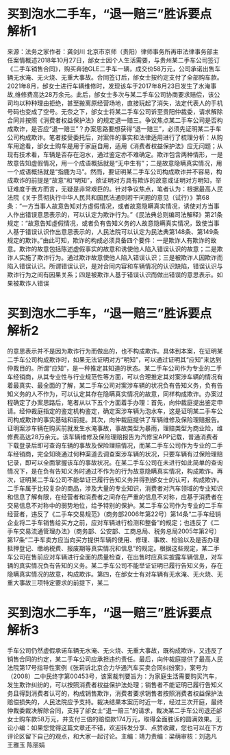 # 买到泡水二手车，“退一赔三”胜诉要点解析1

来源：法务之家作者：龚剑川 北京市京师（贵阳）律师事务所再审法律事务部主任案情概述2018年10月27日，邰女士因个人生活需要，与贵州某二手车公司签订《二手车销售合同》，购买奔驰GLE二手车一辆，成交价58万元，公司承诺出售车辆无水淹、无火烧、无重大事故。合同签订后，邰女士按约定支付了全部购车款。2021年8月，邰女士进行车辆维修时，发现该车于2017年8月23日发生了水淹事故,维修费高达28万余元。此后，邰女士多次与某二手车公司协商要求赔偿，该公司均以种种理由拒绝，甚至搬离原经营场地，直接玩起了消失，法定代表人的手机号码也变成了空号。无奈之下，邰女士将某二手车公司诉至贵阳仲裁委，请求解除合同并按照《消费者权益保护法》的规定退一赔三。争议焦点某二手车公司是否构成欺诈，是否应“退一赔三”？办案思路要想获得“退一赔三”，必须先证明某二手车公司构成欺诈。笔者接受委托后，对案件的事实和法律适用进行了梳理分析：从购车用途看，邰女士购车是用于家庭自用，适用《消费者权益保护法》应无问题；从现有技术看，车辆是否存在泡水，通过鉴定亦不难确定。欺诈包含两种情形，一是故意告知虚假情况，用一个成语概括就是“无中生有”；二是故意隐瞒真实情况，用一个成语概括就是“指鹿为马”。然而，要证明某二手车公司构成欺诈并不容易，构成欺诈的前提是“故意”和“明知”，欲证明对方具有欺诈的故意或证明对方明知，举证难度于我方而言，无疑是非常艰巨的。针对争议焦点，笔者认为：根据最高人民法院《关于贯彻执行中华人民共和国民法通则若干问题的意见（试行）》第68条：“一方当事人故意告知对方虚假情况，或者故意隐瞒真实情况，诱使对方当事人作出错误意思表示的，可以认定为欺诈行为。”《民法典总则编司法解释》第21条规定：“故意告知虚假情况，或者负有告知义务的人故意隐瞒真实情况，致使当事人基于错误认识作出意思表示的，人民法院可以认定为民法典第148条、第149条规定的欺诈。”由此可知，欺诈的构成必须具备四个要件：一是欺诈人有欺诈的故意。欺诈的故意包括陈述虚假事实的故意和诱使他人陷入错误认识的故意；二是欺诈人实施了欺诈行为。通过欺诈故意使他人陷入错误认识；三是被欺诈人因欺诈而陷入错误认识。所谓错误认识，是对合同内容和车辆情况的认识缺陷，错误认识与欺诈行为之间有因果关系；四是被欺诈人基于错误认识而做出错误的意思表示。如果被欺诈人错误

# 买到泡水二手车，“退一赔三”胜诉要点解析2

的意思表示并不是因为欺诈行为而做出的，也不构成欺诈。具体到本案，在证明某二手车公司构成欺诈时，如果无法证明对方“明知”，可以通过证明其“应知”来达到仲裁目的。所谓“应知”，是一种推定其知道的状态。某二手车公司作为专业的二手车经销商，从其专业性与行业规范性等方面，可以合理推定其对案涉车辆的情况有着最真实、最全面的了解，某二手车公司对案涉车辆的状况负有告知义务，负有告知义务的人不作为，可以认定其存在隐瞒真实情况的故意，同样构成欺诈。办案过程确定了办案思路后，笔者从以下五个方面着手办理：首先，向仲裁庭提出鉴定申请。经仲裁庭指定的鉴定机构鉴定，确定案涉车辆为泡水车，这是证明某二手车公司构成欺诈的事实基础和前提。其次，向仲裁庭提供了车辆维修及保险理赔报告。证明案涉车辆在购买前就发生水淹事故，事故类型为暴雨，理赔类型为商业险，维修费高达28万余元。该车辆维修及保险理赔报告为汽修宝APP记载，普通消费者下载登录后即可查询车辆的事故及保险理赔情况，而某二手车公司作为专业的二手车经销商，完全知晓通过何种渠道去调查案涉车辆的状况，只要车辆有过保险理赔记录，即可以全面掌握该车的事故状况。在某二手车公司在未进行如此简单的查询情况下，是在负有告知义务时通过不作为的行为故意隐瞒真实情况，构成欺诈。再次，证明某二手车公司不能举证已履行告知义务并得到邰女士的认可，构成欺诈。二手车属于比较复杂的商品，涉及大量的专业知识，消费者对汽车领域的专业知识和信息了解有限，在经营者和消费者之间存在严重的信息不对称，应基于消费者在交易信息不对称中的弱势地位，给予特别的保护。某二手车公司作为专业的二手车经营者，违反了《二手车交易规范》（商务部2006年第22号）第14条“二手车经销企业将二手车销售给买方之前，应对车辆进行检测和整备”的规定；也违反了《二手车交易流通管理办法》（商务部、公安部、工商总局、税务总局2005年第2号）第17条“二手车卖方应当向买方提供车辆的使用、修理、事故、检验以及是否办理抵押登记、缴纳税费、报废期等真实情况和信息”的规定。根据这些规定，某二手车公司在售前应对车辆进行全面的质量检查，在出售时应真实披露车辆信息，对车辆的真实情况负有告知的义务。某二手车公司不能举证证明已履行告知义务，存在隐瞒真实情况的故意，构成欺诈。第四，在邰女士有对车辆有无水淹、无火烧、无重大事故三项特定要求的前提下，某二

# 买到泡水二手车，“退一赔三”胜诉要点解析3

手车公司仍然虚假承诺车辆无水淹、无火烧、无重大事故，既构成欺诈，又违反了销售合同的约定，某二手车公司应承担违约责任。最后，向仲裁庭提供了最高人民法院第17号指导性案例《张莉诉北京合力华通汽车买卖合同纠纷案》，案号为（2008）二中民终字第00453号，该案裁判要旨为：为家庭生活需要购买汽车，发生欺诈纠纷的，可以按照消费者权益保护法处理；销售者不能证明已履行告知义务且得到消费者认可的，构成销售欺诈，消费者要求销售者按照消费者权益保护法赔偿损失的，人民法院应予支持。裁决结果本案历时近一年，经过三次开庭，最终仲裁委裁决解除合同，支持了邰女士“退一赔三”的请求，裁决某二手车公司退还邰女士购车款58万元，并支付三倍的赔偿款174万元，取得全面胜诉的圆满效果。无讼小编：如果您觉得这篇文章还不错，欢迎转发分享、点赞收藏，您也可以在下方评论区留下自己的观点，和大家一起讨论。主编：靖力责编：梁萌审核：刘逸凡 王雅玉 陈丽娟

